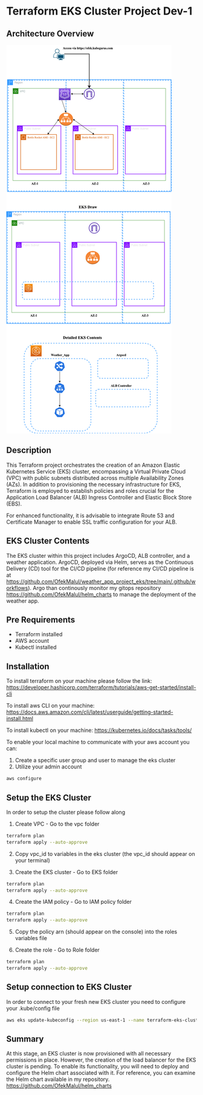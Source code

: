 # Terraform EKS Cluster Project Dev-1

## Architecture Overview
![alt text](architect.png)

## Description
This Terraform project orchestrates the creation of an Amazon Elastic Kubernetes Service (EKS) cluster, encompassing a Virtual Private Cloud (VPC) with public subnets distributed across multiple Availability Zones (AZs). In addition to provisioning the necessary infrastructure for EKS, Terraform is employed to establish policies and roles crucial for the Application Load Balancer (ALB) Ingress Controller and Elastic Block Store (EBS).

For enhanced functionality, it is advisable to integrate Route 53 and Certificate Manager to enable SSL traffic configuration for your ALB.

## EKS Cluster Contents
The EKS cluster within this project includes ArgoCD, ALB controller, and a weather application. ArgoCD, deployed via Helm, serves as the Continuous Delivery (CD) tool for the CI/CD pipeline (for reference my CI/CD pipeline is at https://github.com/OfekMalul/weather_app_project_eks/tree/main/.github/workflows). Argo than continously monitor my gitops repository https://github.com/OfekMalul/helm_charts to manage the deployment of the weather app.

## Pre Requirements
* Terraform installed
* AWS account
* Kubectl installed
## Installation

To install terraform on your machine please follow the link:
https://developer.hashicorp.com/terraform/tutorials/aws-get-started/install-cli

To install aws CLI on your machine:
https://docs.aws.amazon.com/cli/latest/userguide/getting-started-install.html

To install kubectl on your machine:
https://kubernetes.io/docs/tasks/tools/

To enable your local machine to communicate with your aws account you can:
1. Create a specific user group and user to manage the eks cluster
2. Utilize your admin account

```bash
aws configure
```

## Setup the EKS Cluster
In order to setup the cluster please follow along
1. Create VPC - Go to the vpc folder
```bash
terraform plan
terraform apply --auto-approve
```

2. Copy vpc_id to variables in the eks cluster (the vpc_id should appear on your terminal)

3. Create the EKS cluster - Go to EKS folder
```bash
terraform plan
terraform apply --auto-approve
```

4. Create the IAM policy - Go to IAM policy folder
```bash
terraform plan
terraform apply --auto-approve
```

5. Copy the policy arn (should appear on the console) into the roles variables file

6. Create the role - Go to Role folder
```bash
terraform plan
terraform apply --auto-approve
```

## Setup connection to EKS Cluster
In order to connect to your fresh new EKS cluster you need to configure your .kube/config file

```bash
aws eks update-kubeconfig --region us-east-1 --name terraform-eks-cluster
```

## Summary
At this stage, an EKS cluster is now provisioned with all necessary permissions in place. However, the creation of the load balancer for the EKS cluster is pending. To enable its functionality, you will need to deploy and configure the Helm chart associated with it. For reference, you can examine the Helm chart available in my repository.
https://github.com/OfekMalul/helm_charts